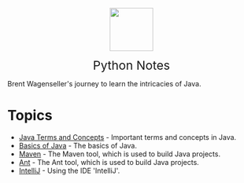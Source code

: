 <img
    src="./assets/img/bailey.jpg"
    width="88"
    style="display: block; width: 88px; margin: auto; margin-bottom: 1em"
/><span style="display: block; text-align: center; font-size: 1.75em;"> Python Notes </span>

Brent Wagenseller's journey to learn the intricacies of Java.

# Topics
- [Java Terms and Concepts](/learn_to_code/java/java_terms_and_concepts) - Important terms and concepts in Java.
- [Basics of Java](/learn_to_code/java/java_basics) - The basics of Java.
- [Maven](/learn_to_code/java/maven) - The Maven tool, which is used to build Java projects.
- [Ant](/learn_to_code/java/maven) - The Ant tool, which is used to build Java projects.
- [IntelliJ](/learn_to_code/java/intellij) - Using the IDE 'IntelliJ'.



